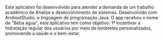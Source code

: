 Este aplicativo foi desenvolvido para atender a demanda de um trabalho acadêmico de Analise e desenvolvimento de sistemas.
Desenvolvido com AndroidStudio, e linguagem de programação Java.
O app recebou o nome de "Beba água", este aplicativo tem como objetivo:
1ª  Incentivar a hidratação regular dos usuários por meio de lembretes personalizados, promovendo a saúde e o bem-estar.
